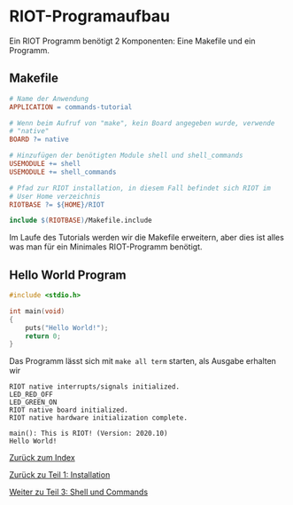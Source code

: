 # RIOT-Programaufbau

Ein RIOT Programm benötigt 2 Komponenten: Eine Makefile und ein Programm.

## Makefile

```makefile
# Name der Anwendung
APPLICATION = commands-tutorial

# Wenn beim Aufruf von "make", kein Board angegeben wurde, verwende
# "native"
BOARD ?= native

# Hinzufügen der benötigten Module shell und shell_commands
USEMODULE += shell
USEMODULE += shell_commands

# Pfad zur RIOT installation, in diesem Fall befindet sich RIOT im
# User Home verzeichnis
RIOTBASE ?= ${HOME}/RIOT

include $(RIOTBASE)/Makefile.include
```

Im Laufe des Tutorials werden wir die Makefile erweitern, aber dies ist alles was man für ein Minimales RIOT-Programm benötigt.

## Hello World Program

```c
#include <stdio.h>

int main(void)
{
    puts("Hello World!");
    return 0;
}
```

Das Programm lässt sich mit `make all term` starten, als Ausgabe erhalten wir

```
RIOT native interrupts/signals initialized.
LED_RED_OFF
LED_GREEN_ON
RIOT native board initialized.
RIOT native hardware initialization complete.

main(): This is RIOT! (Version: 2020.10)
Hello World!
```

[Zurück zum Index](../../README.md)

[Zurück zu Teil 1: Installation](01_Installation.md)

[Weiter zu Teil 3: Shell und Commands](03_ShellCommands.md)